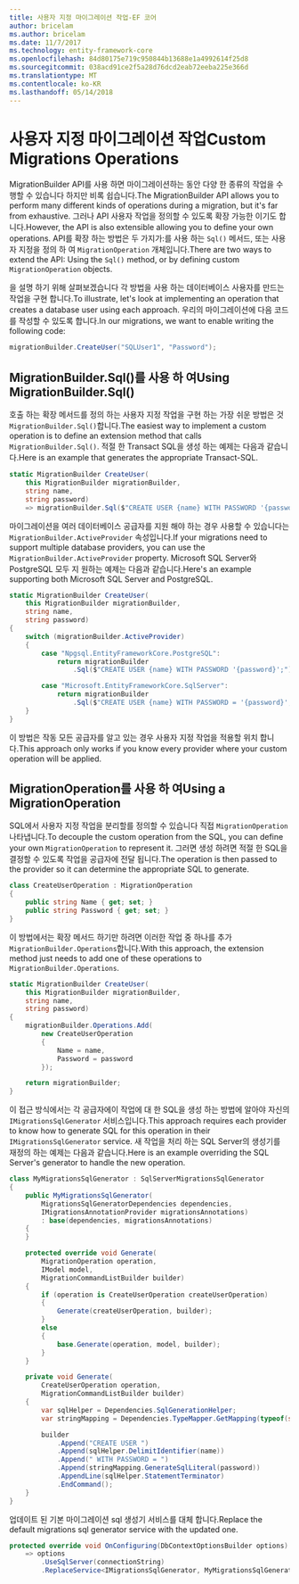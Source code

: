```yaml
---
title: 사용자 지정 마이그레이션 작업-EF 코어
author: bricelam
ms.author: bricelam
ms.date: 11/7/2017
ms.technology: entity-framework-core
ms.openlocfilehash: 84d80175e719c950844b13688e1a4992614f25d8
ms.sourcegitcommit: 038acd91ce2f5a28d76dcd2eab72eeba225e366d
ms.translationtype: MT
ms.contentlocale: ko-KR
ms.lasthandoff: 05/14/2018
---
```

<a name="custom-migrations-operations"></a><span data-ttu-id="b2eb5-102">사용자 지정 마이그레이션 작업</span><span class="sxs-lookup"><span data-stu-id="b2eb5-102">Custom Migrations Operations</span></span>
============================
<span data-ttu-id="b2eb5-103">MigrationBuilder API를 사용 하면 마이그레이션하는 동안 다양 한 종류의 작업을 수행할 수 있습니다 하지만 비록 쉽습니다.</span><span class="sxs-lookup"><span data-stu-id="b2eb5-103">The MigrationBuilder API allows you to perform many different kinds of operations during a migration, but it's far from exhaustive.</span></span> <span data-ttu-id="b2eb5-104">그러나 API 사용자 작업을 정의할 수 있도록 확장 가능한 이기도 합니다.</span><span class="sxs-lookup"><span data-stu-id="b2eb5-104">However, the API is also extensible allowing you to define your own operations.</span></span> <span data-ttu-id="b2eb5-105">API를 확장 하는 방법은 두 가지가:를 사용 하는 `Sql()` 메서드, 또는 사용자 지정을 정의 하 여 `MigrationOperation` 개체입니다.</span><span class="sxs-lookup"><span data-stu-id="b2eb5-105">There are two ways to extend the API: Using the `Sql()` method, or by defining custom `MigrationOperation` objects.</span></span>

<span data-ttu-id="b2eb5-106">을 설명 하기 위해 살펴보겠습니다 각 방법을 사용 하는 데이터베이스 사용자를 만드는 작업을 구현 합니다.</span><span class="sxs-lookup"><span data-stu-id="b2eb5-106">To illustrate, let's look at implementing an operation that creates a database user using each approach.</span></span> <span data-ttu-id="b2eb5-107">우리의 마이그레이션에 다음 코드를 작성할 수 있도록 합니다.</span><span class="sxs-lookup"><span data-stu-id="b2eb5-107">In our migrations, we want to enable writing the following code:</span></span>

``` csharp
migrationBuilder.CreateUser("SQLUser1", "Password");
```

<a name="using-migrationbuildersql"></a><span data-ttu-id="b2eb5-108">MigrationBuilder.Sql()를 사용 하 여</span><span class="sxs-lookup"><span data-stu-id="b2eb5-108">Using MigrationBuilder.Sql()</span></span>
----------------------------
<span data-ttu-id="b2eb5-109">호출 하는 확장 메서드를 정의 하는 사용자 지정 작업을 구현 하는 가장 쉬운 방법은 것 `MigrationBuilder.Sql()`합니다.</span><span class="sxs-lookup"><span data-stu-id="b2eb5-109">The easiest way to implement a custom operation is to define an extension method that calls `MigrationBuilder.Sql()`.</span></span>
<span data-ttu-id="b2eb5-110">적절 한 Transact SQL을 생성 하는 예제는 다음과 같습니다.</span><span class="sxs-lookup"><span data-stu-id="b2eb5-110">Here is an example that generates the appropriate Transact-SQL.</span></span>

``` csharp
static MigrationBuilder CreateUser(
    this MigrationBuilder migrationBuilder,
    string name,
    string password)
    => migrationBuilder.Sql($"CREATE USER {name} WITH PASSWORD '{password}';");
```

<span data-ttu-id="b2eb5-111">마이그레이션을 여러 데이터베이스 공급자를 지원 해야 하는 경우 사용할 수 있습니다는 `MigrationBuilder.ActiveProvider` 속성입니다.</span><span class="sxs-lookup"><span data-stu-id="b2eb5-111">If your migrations need to support multiple database providers, you can use the `MigrationBuilder.ActiveProvider` property.</span></span> <span data-ttu-id="b2eb5-112">Microsoft SQL Server와 PostgreSQL 모두 지 원하는 예제는 다음과 같습니다.</span><span class="sxs-lookup"><span data-stu-id="b2eb5-112">Here's an example supporting both Microsoft SQL Server and PostgreSQL.</span></span>

``` csharp
static MigrationBuilder CreateUser(
    this MigrationBuilder migrationBuilder,
    string name,
    string password)
{
    switch (migrationBuilder.ActiveProvider)
    {
        case "Npgsql.EntityFrameworkCore.PostgreSQL":
            return migrationBuilder
                .Sql($"CREATE USER {name} WITH PASSWORD '{password}';");

        case "Microsoft.EntityFrameworkCore.SqlServer":
            return migrationBuilder
                .Sql($"CREATE USER {name} WITH PASSWORD = '{password}';");
    }
}
```

<span data-ttu-id="b2eb5-113">이 방법은 작동 모든 공급자를 알고 있는 경우 사용자 지정 작업을 적용할 위치 합니다.</span><span class="sxs-lookup"><span data-stu-id="b2eb5-113">This approach only works if you know every provider where your custom operation will be applied.</span></span>

<a name="using-a-migrationoperation"></a><span data-ttu-id="b2eb5-114">MigrationOperation를 사용 하 여</span><span class="sxs-lookup"><span data-stu-id="b2eb5-114">Using a MigrationOperation</span></span>
---------------------------
<span data-ttu-id="b2eb5-115">SQL에서 사용자 지정 작업을 분리할를 정의할 수 있습니다 직접 `MigrationOperation` 나타냅니다.</span><span class="sxs-lookup"><span data-stu-id="b2eb5-115">To decouple the custom operation from the SQL, you can define your own `MigrationOperation` to represent it.</span></span> <span data-ttu-id="b2eb5-116">그러면 생성 하려면 적절 한 SQL을 결정할 수 있도록 작업을 공급자에 전달 됩니다.</span><span class="sxs-lookup"><span data-stu-id="b2eb5-116">The operation is then passed to the provider so it can determine the appropriate SQL to generate.</span></span>

``` csharp
class CreateUserOperation : MigrationOperation
{
    public string Name { get; set; }
    public string Password { get; set; }
}
```

<span data-ttu-id="b2eb5-117">이 방법에서는 확장 메서드 하기만 하려면 이러한 작업 중 하나를 추가 `MigrationBuilder.Operations`합니다.</span><span class="sxs-lookup"><span data-stu-id="b2eb5-117">With this approach, the extension method just needs to add one of these operations to `MigrationBuilder.Operations`.</span></span>

``` csharp
static MigrationBuilder CreateUser(
    this MigrationBuilder migrationBuilder,
    string name,
    string password)
{
    migrationBuilder.Operations.Add(
        new CreateUserOperation
        {
            Name = name,
            Password = password
        });

    return migrationBuilder;
}
```

<span data-ttu-id="b2eb5-118">이 접근 방식에서는 각 공급자에이 작업에 대 한 SQL을 생성 하는 방법에 알아야 자신의 `IMigrationsSqlGenerator` 서비스입니다.</span><span class="sxs-lookup"><span data-stu-id="b2eb5-118">This approach requires each provider to know how to generate SQL for this operation in their `IMigrationsSqlGenerator` service.</span></span> <span data-ttu-id="b2eb5-119">새 작업을 처리 하는 SQL Server의 생성기를 재정의 하는 예제는 다음과 같습니다.</span><span class="sxs-lookup"><span data-stu-id="b2eb5-119">Here is an example overriding the SQL Server's generator to handle the new operation.</span></span>

``` csharp
class MyMigrationsSqlGenerator : SqlServerMigrationsSqlGenerator
{
    public MyMigrationsSqlGenerator(
        MigrationsSqlGeneratorDependencies dependencies,
        IMigrationsAnnotationProvider migrationsAnnotations)
        : base(dependencies, migrationsAnnotations)
    {
    }

    protected override void Generate(
        MigrationOperation operation,
        IModel model,
        MigrationCommandListBuilder builder)
    {
        if (operation is CreateUserOperation createUserOperation)
        {
            Generate(createUserOperation, builder);
        }
        else
        {
            base.Generate(operation, model, builder);
        }
    }

    private void Generate(
        CreateUserOperation operation,
        MigrationCommandListBuilder builder)
    {
        var sqlHelper = Dependencies.SqlGenerationHelper;
        var stringMapping = Dependencies.TypeMapper.GetMapping(typeof(string));

        builder
            .Append("CREATE USER ")
            .Append(sqlHelper.DelimitIdentifier(name))
            .Append(" WITH PASSWORD = ")
            .Append(stringMapping.GenerateSqlLiteral(password))
            .AppendLine(sqlHelper.StatementTerminator)
            .EndCommand();
    }
}
```

<span data-ttu-id="b2eb5-120">업데이트 된 기본 마이그레이션 sql 생성기 서비스를 대체 합니다.</span><span class="sxs-lookup"><span data-stu-id="b2eb5-120">Replace the default migrations sql generator service with the updated one.</span></span>

``` csharp
protected override void OnConfiguring(DbContextOptionsBuilder options)
    => options
        .UseSqlServer(connectionString)
        .ReplaceService<IMigrationsSqlGenerator, MyMigrationsSqlGenerator>();
```
